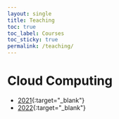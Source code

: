 ```yaml
---
layout: single
title: Teaching
toc: true
toc_label: Courses
toc_sticky: true
permalink: /teaching/
---
```


# Cloud Computing

* [2021](https://gnardin.pages.emse.fr/courses/cloud/2021/index.html){:target="_blank"}
* [2022](https://ci.mines-stetienne.fr/cps2/course/cloud/index.html){:target="_blank"}
